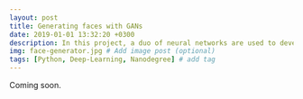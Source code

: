 ```yaml
---
layout: post
title: Generating faces with GANs
date: 2019-01-01 13:32:20 +0300
description: In this project, a duo of neural networks are used to develop a algorithm able to generate faces from noise. # Add post description (optional)
img: face-generator.jpg # Add image post (optional)
tags: [Python, Deep-Learning, Nanodegree] # add tag
---
```

Coming soon.